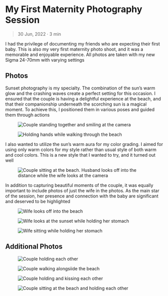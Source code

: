 

# My First Maternity Photography Session

> 30 Jun, 2022 · 3 min

I had the privilege of documenting my friends who are
expecting their first baby. This is also my very first maternity photo shoot, and
it was a memorable and enjoyable experience. All photos are taken with my new
Sigma 24-70mm with varying settings


## Photos

Sunset photography is my specialty. The combination of the sun&rsquo;s warm glow and
the crashing waves create a perfect setting for this occasion. I ensured that
the couple is having a delightful experience at the beach, and that their
companionship underneath the scorching sun is a magical moment. To
achieve this, I positioned them in various poses and guided them through actions

<figure>

<img src="https://res.cloudinary.com/buraiyen/image/upload/c_scale,w_800/v1620240510/BEN_Website/blog/Maternity/BEN_maternity1.webp" alt="Couple standing together and smiling at the camera" />

</figure>

<figure>

<img src="https://res.cloudinary.com/buraiyen/image/upload/c_scale,w_800/v1620240510/BEN_Website/blog/Maternity/BEN_maternity2.webp" alt="Holding hands while walking through the beach" />

</figure>

I also wanted to utilize the sun&rsquo;s warm aura for my color grading. I
aimed for using only warm colors for my style rather than usual style of both
warm and cool colors. This is a new style that I wanted to try, and it turned
out well

<figure>

<img src="https://res.cloudinary.com/buraiyen/image/upload/c_scale,w_800/v1620240510/BEN_Website/blog/Maternity/BEN_maternity6.webp" alt="Couple sitting at the beach. Husband looks off into the distance while the wife looks at the camera" />

</figure>

In addition to capturing beautiful moments of the couple, it was equally
important to include photos of just the wife in the photos. As the main star of
the session, her presence and connection with the baby are significant and
deserved to be highlighted

<figure>

<img src="https://res.cloudinary.com/buraiyen/image/upload/c_scale,w_800/v1620240510/BEN_Website/blog/Maternity/BEN_maternity8.webp" alt="Wife looks off into the beach" />

</figure>

<figure>

<img src="https://res.cloudinary.com/buraiyen/image/upload/c_scale,w_800/v1620240510/BEN_Website/blog/Maternity/BEN_maternity9.webp" alt="Wife looks at the sunset while holding her stomach" />

</figure>

<figure>

<img src="https://res.cloudinary.com/buraiyen/image/upload/c_scale,w_800/v1620240510/BEN_Website/blog/Maternity/BEN_maternity10.webp" alt="Wife sitting while holding her stomach" />

</figure>


## Additional Photos

<figure>

<img src="https://res.cloudinary.com/buraiyen/image/upload/c_scale,w_800/v1620240510/BEN_Website/blog/Maternity/BEN_maternity3.webp" alt="Couple holding each other" />

</figure>

<figure>

<img src="https://res.cloudinary.com/buraiyen/image/upload/c_scale,w_800/v1620240510/BEN_Website/blog/Maternity/BEN_maternity4.webp" alt="Couple walking alongsiide the beach" />

</figure>

<figure>

<img src="https://res.cloudinary.com/buraiyen/image/upload/c_scale,w_800/v1620240510/BEN_Website/blog/Maternity/BEN_maternity5.webp" alt="Couple holding and kissing each other" />

</figure>

<figure>

<img src="https://res.cloudinary.com/buraiyen/image/upload/c_scale,w_800/v1620240510/BEN_Website/blog/Maternity/BEN_maternity7.webp" alt="Couple sitting at the beach and holding each other" />

</figure>

